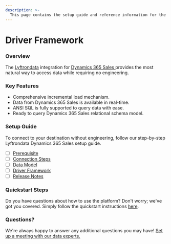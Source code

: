 ```yaml
---
description: >-
  This page contains the setup guide and reference information for the Dynamics 365 Sales source connector.
---
```


# Driver Framework

### Overview

The [Lyftrondata](https://www.lyftrondata.com/) integration for [Dynamics 365 Sales](https://www.lyftrondata.com/integration/dynamics-365-sales/)[ ](https://www.lyftrondata.com/integration/dynamics-365-sales/)provides the most natural way to access data while requiring no engineering.

### Key Features

* Comprehensive incremental load mechanism.
* Data from Dynamics 365 Sales is available in real-time.&#x20;
* ANSI SQL is fully supported to query data with ease.
* Ready to query Dynamics 365 Sales relational schema model.

### Setup Guide

To connect to your destination without engineering, follow our step-by-step Lyftrondata Dynamics 365 Sales setup guide.

* [ ] [Prerequisite](../../sales-analytics/dynamics-365-sales/prerequisite.md)
* [ ] [Connection Steps](../../sales-analytics/dynamics-365-sales/connection-steps.md)
* [ ] [Data Model](../../sales-analytics/dynamics-365-sales/data-model/)
* [ ] [Driver Framework](../../sales-analytics/dynamics-365-sales/driver-framework/)
* [ ] [Release Notes](../../sales-analytics/dynamics-365-sales/release-notes.md)

### Quickstart Steps

Do you have questions about how to use the platform? Don't worry; we've got you covered. Simply follow the quickstart instructions [here](../../../quickstart-steps.md).

### Questions? <a href="#questions" id="questions"></a>

We're always happy to answer any additional questions you may have! [Set up a meeting with our data experts.](https://www.lyftrondata.com/book-a-meeting/)


